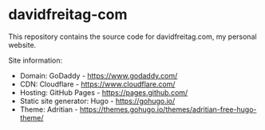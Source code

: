 # davidfreitag-com
This repository contains the source code for davidfreitag.com, my personal website.

Site information:

- Domain: GoDaddy - https://www.godaddy.com/
- CDN: Cloudflare - https://www.cloudflare.com/
- Hosting: GitHub Pages - https://pages.github.com/
- Static site generator: Hugo - https://gohugo.io/
- Theme: Adritian - https://themes.gohugo.io/themes/adritian-free-hugo-theme/
